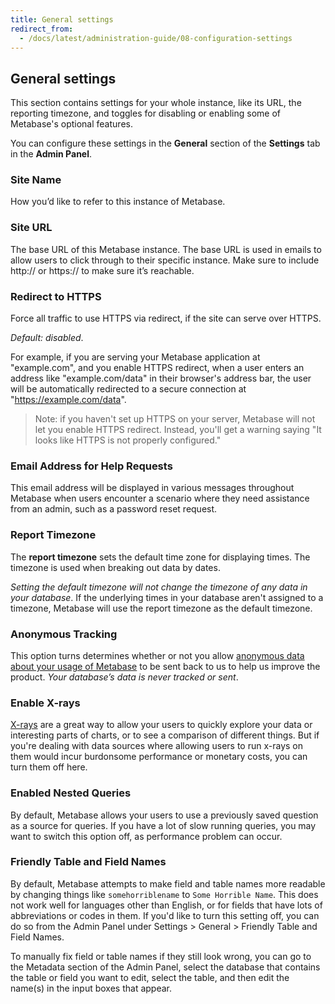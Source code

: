 ```yaml
---
title: General settings
redirect_from:
  - /docs/latest/administration-guide/08-configuration-settings
---
```


## General settings

This section contains settings for your whole instance, like its URL, the reporting timezone, and toggles for disabling or enabling some of Metabase's optional features.

You can configure these settings in the **General** section of the **Settings** tab in the **Admin Panel**.

### Site Name

How you’d like to refer to this instance of Metabase.

### Site URL

The base URL of this Metabase instance. The base URL is used in emails to allow users to click through to their specific instance. Make sure to include http:// or https:// to make sure it’s reachable.

### Redirect to HTTPS

Force all traffic to use HTTPS via redirect, if the site can serve over HTTPS.

_Default: disabled_.

For example, if you are serving your Metabase application at "example.com", and you enable HTTPS redirect, when a user enters an address like "example.com/data" in their browser's address bar, the user will be automatically redirected to a secure connection at "https://example.com/data".

> Note: if you haven't set up HTTPS on your server, Metabase will not let you enable HTTPS redirect. Instead, you'll get a warning saying "It looks like HTTPS is not properly configured."

### Email Address for Help Requests

This email address will be displayed in various messages throughout Metabase when users encounter a scenario where they need assistance from an admin, such as a password reset request.

### Report Timezone

The **report timezone** sets the default time zone for displaying times. The timezone is used when breaking out data by dates.

_Setting the default timezone will not change the timezone of any data in your database_. If the underlying times in your database aren't assigned to a timezone, Metabase will use the report timezone as the default timezone.

### Anonymous Tracking

This option turns determines whether or not you allow [anonymous data about your usage of Metabase](../information-collection.md) to be sent back to us to help us improve the product. _Your database’s data is never tracked or sent_.

### Enable X-rays

[X-rays](../exploration-and-organization/x-rays.md) are a great way to allow your users to quickly explore your data or interesting parts of charts, or to see a comparison of different things. But if you're dealing with data sources where allowing users to run x-rays on them would incur burdonsome performance or monetary costs, you can turn them off here.

### Enabled Nested Queries

By default, Metabase allows your users to use a previously saved question as a source for queries. If you have a lot of slow running queries, you may want to switch this option off, as performance problem can occur.

### Friendly Table and Field Names

By default, Metabase attempts to make field and table names more readable by changing things like `somehorriblename` to `Some Horrible Name`. This does not work well for languages other than English, or for fields that have lots of abbreviations or codes in them. If you'd like to turn this setting off, you can do so from the Admin Panel under Settings > General > Friendly Table and Field Names.

To manually fix field or table names if they still look wrong, you can go to the Metadata section of the Admin Panel, select the database that contains the table or field you want to edit, select the table, and then edit the name(s) in the input boxes that appear.